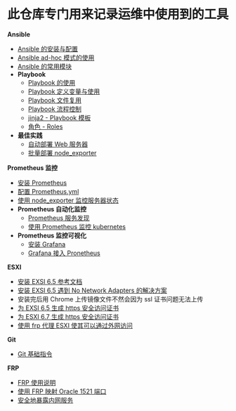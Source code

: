 # 此仓库专门用来记录运维中使用到的工具

__Ansible__
- [Ansible 的安装与配置](https://github.com/lcePolarBear/Ops_Automation_Note/blob/master/Ansible/Ansible%20%E7%9A%84%E5%AE%89%E8%A3%85%E4%B8%8E%E9%85%8D%E7%BD%AE.md)
- [Ansible ad-hoc 模式的使用](https://github.com/lcePolarBear/Ops_Automation_Note/blob/master/Ansible/Ansible%20ad-hoc%20%E6%A8%A1%E5%BC%8F%E7%9A%84%E4%BD%BF%E7%94%A8.md)
- [Ansible 的常用模块](https://github.com/lcePolarBear/Ops_Automation_Note/blob/master/Ansible/Ansible%20%E7%9A%84%E5%B8%B8%E7%94%A8%E6%A8%A1%E5%9D%97.md)
- __Playbook__
    - [Playbook 的使用](https://github.com/lcePolarBear/Ops_Automation_Note/blob/master/Ansible/Playbook%20%E7%9A%84%E4%BD%BF%E7%94%A8.md)
    - [Playbook 定义变量与使用](https://github.com/lcePolarBear/Ops_Automation_Note/blob/master/Ansible/Playbook%20%E5%AE%9A%E4%B9%89%E5%8F%98%E9%87%8F%E4%B8%8E%E4%BD%BF%E7%94%A8%20.md)
    - [Playbook 文件复用](https://github.com/lcePolarBear/Ops_Automation_Note/blob/master/Ansible/Playbook%20%E6%96%87%E4%BB%B6%E5%A4%8D%E7%94%A8.md)
    - [Playbook 流程控制](https://github.com/lcePolarBear/Ops_Automation_Note/blob/master/Ansible/Playbook%20%E6%B5%81%E7%A8%8B%E6%8E%A7%E5%88%B6.md)
    - [jinja2 - Playbook 模板](https://github.com/lcePolarBear/Ops_Automation_Note/blob/master/Ansible/jinja2%20-%20Playbook%20%E6%A8%A1%E6%9D%BF.md)
    - [角色 - Roles](https://github.com/lcePolarBear/Ops_Automation_Note/blob/master/Ansible/%E8%A7%92%E8%89%B2%20-%20Roles.md)
- __最佳实践__
    - [自动部署 Web 服务器](https://github.com/lcePolarBear/Ops_Automation_Note/tree/master/Ansible/%E6%9C%80%E4%BD%B3%E5%AE%9E%E8%B7%B5/%E8%87%AA%E5%8A%A8%E9%83%A8%E7%BD%B2%20Web%20%E6%9C%8D%E5%8A%A1%E5%99%A8)
    - [批量部署 node_exporter](https://github.com/lcePolarBear/Ops_Automation_Note/tree/master/Ansible/%E6%9C%80%E4%BD%B3%E5%AE%9E%E8%B7%B5/%E6%89%B9%E9%87%8F%E9%83%A8%E7%BD%B2%20node_exporter)

__Prometheus 监控__
- [安装 Prometheus](https://github.com/lcePolarBear/Ops_Automation_Note/blob/master/Prometheus/%E5%AE%89%E8%A3%85%20Prometheus.md)
- [配置 Prometheus.yml](https://github.com/lcePolarBear/Ops_Automation_Note/blob/master/Prometheus/如何配置%20Prometheus.yml%20文件.md)
- [使用 node_exporter 监控服务器状态](https://github.com/lcePolarBear/Ops_Automation_Note/blob/master/Prometheus/%E4%BD%BF%E7%94%A8%20node_exporter%20%E7%9B%91%E6%8E%A7%E6%9C%8D%E5%8A%A1%E5%99%A8%E7%8A%B6%E6%80%81.md)
- __Prometheus 自动化监控__
    - [Prometheus 服务发现](https://github.com/lcePolarBear/Ops_Automation_Note/blob/master/Prometheus/Prometheus%20%E6%9C%8D%E5%8A%A1%E5%8F%91%E7%8E%B0.md)
    - [使用 Prometheus 监控 kubernetes](https://github.com/lcePolarBear/Ops_Automation_Note/blob/master/Prometheus/%E4%BD%BF%E7%94%A8%20Prometheus%20%E7%9B%91%E6%8E%A7%20kubernetes.md)
- __Prometheus 监控可视化__
    - [安装 Grafana](https://github.com/lcePolarBear/Ops_Automation_Note/blob/master/Prometheus/Grafana/%E5%AE%89%E8%A3%85%20Grafana.md)
    - [Grafana 接入 Pronetheus](https://github.com/lcePolarBear/Ops_Automation_Note/blob/master/Prometheus/Grafana/Grafana%20%E6%8E%A5%E5%85%A5%20Prometheus.md)

__ESXI__
- [安装 EXSI 6.5 参考文档](https://i4t.com/2773.html)
- [安装 EXSI 6.5 遇到 No Network Adapters 的解决方案](https://www.dyxmq.cn/windows/software/vsphere-esxi-no-network-adapters.html)
- 安装完后用 Chrome 上传镜像文件不然会因为 ssl 证书问题无法上传
- [为 EXSI 6.5 生成 https 安全访问证书](https://docs.vmware.com/cn/VMware-vSphere/5.5/com.vmware.vsphere.security.doc/GUID-EA0587C7-5151-40B4-88F0-C341E6B1F8D0.html)
- [为 ESXI 6.7 生成 https 安全访问证书](https://blog.csdn.net/kadwf123/article/details/108314038)
- [使用 frp 代理 ESXI 使其可以通过外网访问](https://blog.csdn.net/weixin_42318691/article/details/108396640)

__Git__
- [Git 基础指令](https://github.com/lcePolarBear/Ops_Automation_Note/blob/master/Git/Git%20%E5%9F%BA%E7%A1%80%E6%8C%87%E4%BB%A4.md)

__FRP__
- [FRP 使用说明](https://github.com/fatedier/frp/blob/master/README_zh.md)
- [使用 FRP 映射 Oracle 1521 端口](https://github.com/lcePolarBear/Ops_Automation_Note/blob/master/FRP/Oracle%201521端口映映射.md)
- [安全地暴露内网服务](https://gofrp.org/docs/examples/stcp/)